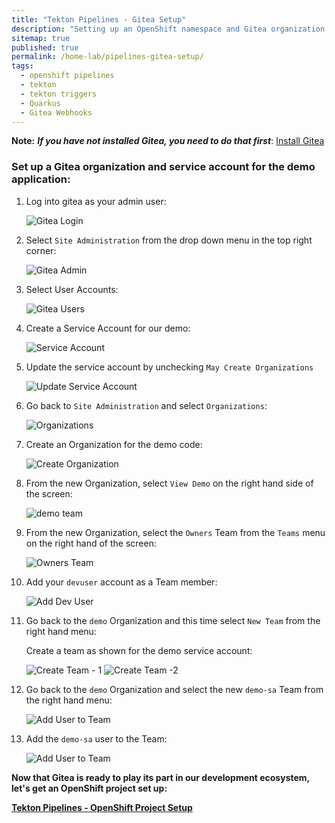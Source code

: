 ```yaml
---
title: "Tekton Pipelines - Gitea Setup"
description: "Setting up an OpenShift namespace and Gitea organization for Tekton Triggers with Gitea Webhooks"
sitemap: true
published: true
permalink: /home-lab/pipelines-gitea-setup/
tags:
  - openshift pipelines
  - tekton
  - tekton triggers
  - Quarkus
  - Gitea Webhooks
---
```

__Note:__  __*If you have not installed Gitea, you need to do that first*__: [Install Gitea](/home-lab/gitea-with-pi/)

### Set up a Gitea organization and service account for the demo application:

1. Log into gitea as your admin user:

   ![Gitea Login](images/gitea-login.png)

1. Select `Site Administration` from the drop down menu in the top right corner:

   ![Gitea Admin](images/gitea-site-admin.png)

1. Select User Accounts:

   ![Gitea Users](images/gitea-user-accounts.png)

1. Create a Service Account for our demo:

    ![Service Account](images/gitea-create-service-account.png)

1. Update the service account by unchecking `May Create Organizations`

   ![Update Service Account](images/gitea-update-service-account.png)

1. Go back to `Site Administration` and select `Organizations`:

   ![Organizations](images/gitea-organizations.png)

1. Create an Organization for the demo code:

   ![Create Organization](images/gitea-create-organization.png)

1. From the new Organization, select `View Demo` on the right hand side of the screen:

   ![demo team](images/gitea-demo-org.png)

1. From the new Organization, select the `Owners` Team from the `Teams` menu on the right hand of the screen:

   ![Owners Team](images/gitea-demo-organization.png)

1. Add your `devuser` account as a Team member:

   ![Add Dev User](images/gitea-add-devuser-to-team.png)

1. Go back to the `demo` Organization and this time select `New Team` from the right hand menu:

   Create a team as shown for the demo service account:

   ![Create Team - 1](images/gitea-create-team-page1.png)
   ![Create Team -2](images/gitea-create-team-page2.png)

1. Go back to the `demo` Organization and select the new `demo-sa` Team from the right hand menu:

   ![Add User to Team](images/gitea-owners-team.png)

1. Add the `demo-sa` user to the Team:

   ![Add User to Team](images/gitea-add-team-member.png)

__Now that Gitea is ready to play its part in our development ecosystem, let's get an OpenShift project set up:__

__[Tekton Pipelines - OpenShift Project Setup](/home-lab/pipelines-project-setup/)__
